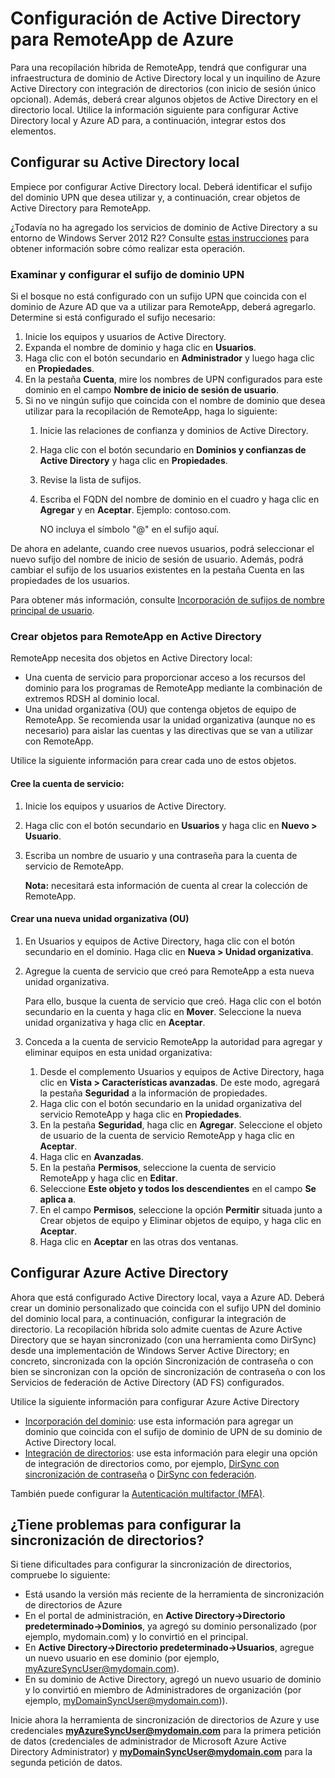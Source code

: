 
<properties 
    pageTitle="Configurar Active Directory para RemoteApp de Azure" 
    description="Aprenda a configurar Active Directory para trabajar con RemoteApp de Azure." 
    services="remoteapp" 
	documentationCenter="" 
    authors="lizap" 
    manager="mbaldwin" />

<tags 
    ms.service="remoteapp" 
    ms.workload="compute" 
    ms.tgt_pltfrm="na" 
    ms.devlang="na" 
    ms.topic="article" 
    ms.date="04/28/2015" 
    ms.author="elizapo" />



# Configuración de Active Directory para RemoteApp de Azure


Para una recopilación híbrida de RemoteApp, tendrá que configurar una infraestructura de dominio de Active Directory local y un inquilino de Azure Active Directory con integración de directorios (con inicio de sesión único opcional). Además, deberá crear algunos objetos de Active Directory en el directorio local. Utilice la información siguiente para configurar Active Directory local y Azure AD para, a continuación, integrar estos dos elementos.

## Configurar su Active Directory local
Empiece por configurar Active Directory local. Deberá identificar el sufijo del dominio UPN que desea utilizar y, a continuación, crear objetos de Active Directory para RemoteApp.

¿Todavía no ha agregado los servicios de dominio de Active Directory a su entorno de Windows Server 2012 R2? Consulte [estas instrucciones](https://technet.microsoft.com/library/cc731053.aspx) para obtener información sobre cómo realizar esta operación.
### Examinar y configurar el sufijo de dominio UPN
Si el bosque no está configurado con un sufijo UPN que coincida con el dominio de Azure AD que va a utilizar para RemoteApp, deberá agregarlo. Determine si está configurado el sufijo necesario:


1. Inicie los equipos y usuarios de Active Directory.
2.	Expanda el nombre de dominio y haga clic en **Usuarios**.
3.	Haga clic con el botón secundario en **Administrador** y luego haga clic en **Propiedades**.
4.	En la pestaña **Cuenta**, mire los nombres de UPN configurados para este dominio en el campo **Nombre de inicio de sesión de usuario**.
5.	Si no ve ningún sufijo que coincida con el nombre de dominio que desea utilizar para la recopilación de RemoteApp, haga lo siguiente:
	1.	Inicie las relaciones de confianza y dominios de Active Directory.
	2.	Haga clic con el botón secundario en **Dominios y confianzas de Active Directory** y haga clic en **Propiedades**.
	3.	Revise la lista de sufijos.
	4.	Escriba el FQDN del nombre de dominio en el cuadro y haga clic en **Agregar** y en **Aceptar**. Ejemplo: contoso.com. 

		NO incluya el símbolo "@" en el sufijo aquí.

De ahora en adelante, cuando cree nuevos usuarios, podrá seleccionar el nuevo sufijo del nombre de inicio de sesión de usuario. Además, podrá cambiar el sufijo de los usuarios existentes en la pestaña Cuenta en las propiedades de los usuarios.

Para obtener más información, consulte [Incorporación de sufijos de nombre principal de usuario](http://technet.microsoft.com/library/cc772007.aspx).

### Crear objetos para RemoteApp en Active Directory
RemoteApp necesita dos objetos en Active Directory local:


- Una cuenta de servicio para proporcionar acceso a los recursos del dominio para los programas de RemoteApp mediante la combinación de extremos RDSH al dominio local.
- Una unidad organizativa (OU) que contenga objetos de equipo de RemoteApp. Se recomienda usar la unidad organizativa (aunque no es necesario) para aislar las cuentas y las directivas que se van a utilizar con RemoteApp.

Utilice la siguiente información para crear cada uno de estos objetos.

#### Cree la cuenta de servicio:


1. Inicie los equipos y usuarios de Active Directory.
2.	Haga clic con el botón secundario en **Usuarios** y haga clic en **Nuevo > Usuario**.
3.	Escriba un nombre de usuario y una contraseña para la cuenta de servicio de RemoteApp.

	**Nota:** necesitará esta información de cuenta al crear la colección de RemoteApp.

#### Crear una nueva unidad organizativa (OU)


1. En Usuarios y equipos de Active Directory, haga clic con el botón secundario en el dominio. Haga clic en **Nueva > Unidad organizativa**.
2. Agregue la cuenta de servicio que creó para RemoteApp a esta nueva unidad organizativa.

	Para ello, busque la cuenta de servicio que creó. Haga clic con el botón secundario en la cuenta y haga clic en **Mover**. Seleccione la nueva unidad organizativa y haga clic en **Aceptar**.


1. Conceda a la cuenta de servicio RemoteApp la autoridad para agregar y eliminar equipos en esta unidad organizativa:
	1. Desde el complemento Usuarios y equipos de Active Directory, haga clic en **Vista > Características avanzadas**. De este modo, agregará la pestaña **Seguridad** a la información de propiedades.
	2. Haga clic con el botón secundario en la unidad organizativa del servicio RemoteApp y haga clic en **Propiedades**.
	3. En la pestaña **Seguridad**, haga clic en **Agregar**. Seleccione el objeto de usuario de la cuenta de servicio RemoteApp y haga clic en **Aceptar**.
	4. Haga clic en **Avanzadas**.
	5. En la pestaña **Permisos**, seleccione la cuenta de servicio RemoteApp y haga clic en **Editar**.
	6. Seleccione **Este objeto y todos los descendientes** en el campo **Se aplica a**.
	7. En el campo **Permisos**, seleccione la opción **Permitir** situada junto a Crear objetos de equipo y Eliminar objetos de equipo, y haga clic en **Aceptar**. 
	8. Haga clic en **Aceptar** en las otras dos ventanas.


## Configurar Azure Active Directory
Ahora que está configurado Active Directory local, vaya a Azure AD. Deberá crear un dominio personalizado que coincida con el sufijo UPN del dominio del dominio local para, a continuación, configurar la integración de directorio. La recopilación híbrida solo admite cuentas de Azure Active Directory que se hayan sincronizado (con una herramienta como DirSync) desde una implementación de Windows Server Active Directory; en concreto, sincronizada con la opción Sincronización de contraseña o con bien se sincronizan con la opción de sincronización de contraseña o con los Servicios de federación de Active Directory (AD FS) configurados.

Utilice la siguiente información para configurar Azure Active Directory


- [Incorporación del dominio](http://technet.microsoft.com/library/hh969247.aspx): use esta información para agregar un dominio que coincida con el sufijo de dominio de UPN de su dominio de Active Directory local.
- [Integración de directorios](http://technet.microsoft.com/library/jj573653.aspx): use esta información para elegir una opción de integración de directorios como, por ejemplo, [DirSync con sincronización de contraseña](http://technet.microsoft.com/library/dn441214.aspx) o [DirSync con federación](http://technet.microsoft.com/library/dn441213.aspx).

También puede configurar la [Autenticación multifactor (MFA)](http://technet.microsoft.com/library/dn249466.aspx).

## ¿Tiene problemas para configurar la sincronización de directorios?

Si tiene dificultades para configurar la sincronización de directorios, compruebe lo siguiente:

- Está usando la versión más reciente de la herramienta de sincronización de directorios de Azure 
-	En el portal de administración, en **Active Directory->Directorio predeterminado->Dominios**, ya agregó su dominio personalizado (por ejemplo, mydomain.com) y lo convirtió en el principal.
-	En **Active Directory->Directorio predeterminado->Usuarios**, agregue un nuevo usuario en ese dominio (por ejemplo, myAzureSyncUser@mydomain.com).
-	En su dominio de Active Directory, agregó un nuevo usuario de dominio y lo convirtió en miembro de Administradores de organización (por ejemplo, myDomainSyncUser@mydomain.com)).

Inicie ahora la herramienta de sincronización de directorios de Azure y use credenciales **myAzureSyncUser@mydomain.com** para la primera petición de datos (credenciales de administrador de Microsoft Azure Active Directory Administrator) y **myDomainSyncUser@mydomain.com** para la segunda petición de datos.
 

<!---HONumber=July15_HO3-->